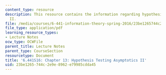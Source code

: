 ```yaml
---
content_type: resource
description: This resource contains the information regarding hypothesis testing asymptotics
  II.
file: /media/courses/6-441-information-theory-spring-2016/23be1265744c2e9e8962e79985cdda45_MIT6_441S16_chapter_13.pdf
file_type: application/pdf
learning_resource_types:
- Lecture Notes
ocw_type: OCWFile
parent_title: Lecture Notes
parent_type: CourseSection
resourcetype: Document
title: '6.441S16: Chapter 13: Hypothesis Testing Asymptotics II'
uid: 23be1265-744c-2e9e-8962-e79985cdda45
---
```

